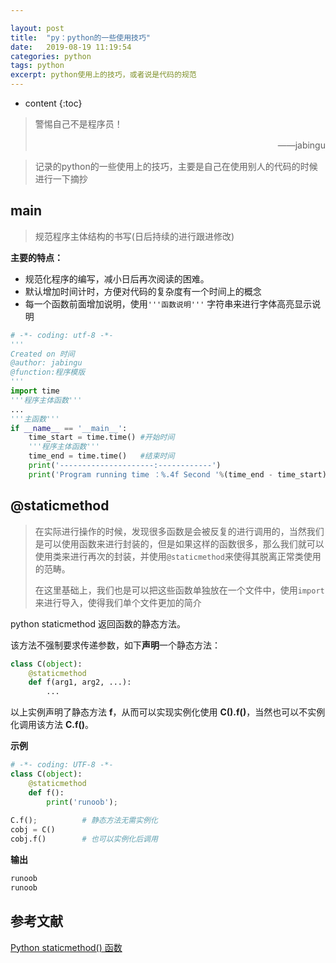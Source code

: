 ```yaml
---

layout: post
title:  "py：python的一些使用技巧"
date:   2019-08-19 11:19:54
categories: python
tags: python 
excerpt: python使用上的技巧，或者说是代码的规范
---
```


* content
{:toc}
> 警惕自己不是程序员！
>
> <p align="right">——jabingu　　</p>



> 记录的python的一些使用上的技巧，主要是自己在使用别人的代码的时候进行一下摘抄



## main

> 规范程序主体结构的书写(日后持续的进行跟进修改)

**主要的特点：**

- 规范化程序的编写，减小日后再次阅读的困难。
- 默认增加时间计时，方便对代码的复杂度有一个时间上的概念
- 每一个函数前面增加说明，使用`'''函数说明'''` 字符串来进行字体高亮显示说明

```python
# -*- coding: utf-8 -*-
'''
Created on 时间
@author: jabingu
@function:程序模版
'''
import time
'''程序主体函数'''
...
'''主函数'''
if __name__ == '__main__':
    time_start = time.time() #开始时间
    '''程序主体函数'''
    time_end = time.time()   #结束时间
    print('---------------------:------------')
    print('Program running time ：%.4f Second '%(time_end - time_start))
```



## @staticmethod

> 在实际进行操作的时候，发现很多函数是会被反复的进行调用的，当然我们是可以使用函数来进行封装的，但是如果这样的函数很多，那么我们就可以使用类来进行再次的封装，并使用`@staticmethod`来使得其脱离正常类使用的范畴。
>
> 在这里基础上，我们也是可以把这些函数单独放在一个文件中，使用`import`来进行导入，使得我们单个文件更加的简介

python staticmethod 返回函数的静态方法。

该方法不强制要求传递参数，如下**声明**一个静态方法：

```python
class C(object):
    @staticmethod
    def f(arg1, arg2, ...):
        ...
```

以上实例声明了静态方法 **f**，从而可以实现实例化使用 **C().f()**，当然也可以不实例化调用该方法 **C.f()**。

**示例**

```python
# -*- coding: UTF-8 -*-
class C(object):
    @staticmethod
    def f():
        print('runoob');
 
C.f();          # 静态方法无需实例化
cobj = C()
cobj.f()        # 也可以实例化后调用
```

**输出**

```python
runoob
runoob
```



## 参考文献

[Python staticmethod() 函数](https://www.runoob.com/python/python-func-staticmethod.html)